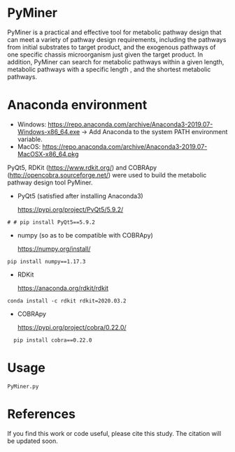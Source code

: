 # PyMiner
PyMiner is a practical and effective tool for metabolic pathway design that can meet a variety of pathway design requirements, including the pathways from initial substrates to target product, and the exogenous pathways of one specific chassis microorganism just given the target product. In addition, PyMiner can search for metabolic pathways within a given length, metabolic pathways with a specific length , and the shortest metabolic pathways.

# Anaconda environment

+ Windows:
  https://repo.anaconda.com/archive/Anaconda3-2019.07-Windows-x86_64.exe
  -> Add Anaconda to the system PATH environment variable.
+ MacOS:
  https://repo.anaconda.com/archive/Anaconda3-2019.07-MacOSX-x86_64.pkg

PyQt5, RDKit (https://www.rdkit.org/) and COBRApy (http://opencobra.sourceforge.net/) were used to build the metabolic pathway design tool PyMiner.

+ PyQt5 (satisfied after installing Anaconda3)
  
  https://pypi.org/project/PyQt5/5.9.2/
```
# # pip install PyQt5==5.9.2
```

+ numpy (so as to be compatible with COBRApy)
  
  https://numpy.org/install/
```
pip install numpy==1.17.3
```

+ RDKit
  
  https://anaconda.org/rdkit/rdkit
```
conda install -c rdkit rdkit=2020.03.2
```

+ COBRApy
  
  https://pypi.org/project/cobra/0.22.0/
```
  pip install cobra==0.22.0
```

# Usage
```
PyMiner.py
```

# References
If you find this work or code useful, please cite this study. The citation will be updated soon.
